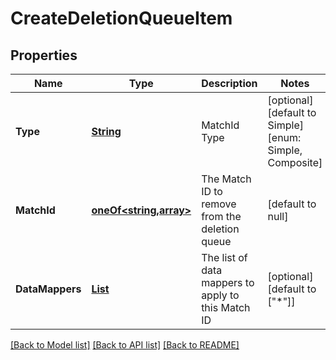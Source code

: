 # CreateDeletionQueueItem
## Properties

Name | Type | Description | Notes
------------ | ------------- | ------------- | -------------
**Type** | [**String**](string.md) | MatchId Type | [optional] [default to Simple] [enum: Simple, Composite]
**MatchId** | [**oneOf&lt;string,array&gt;**](oneOf&lt;string,array&gt;.md) | The Match ID to remove from the deletion queue | [default to null]
**DataMappers** | [**List**](string.md) | The list of data mappers to apply to this Match ID | [optional] [default to ["*"]]

[[Back to Model list]](../README.md#documentation-for-models) [[Back to API list]](../README.md#documentation-for-api-endpoints) [[Back to README]](../README.md)

